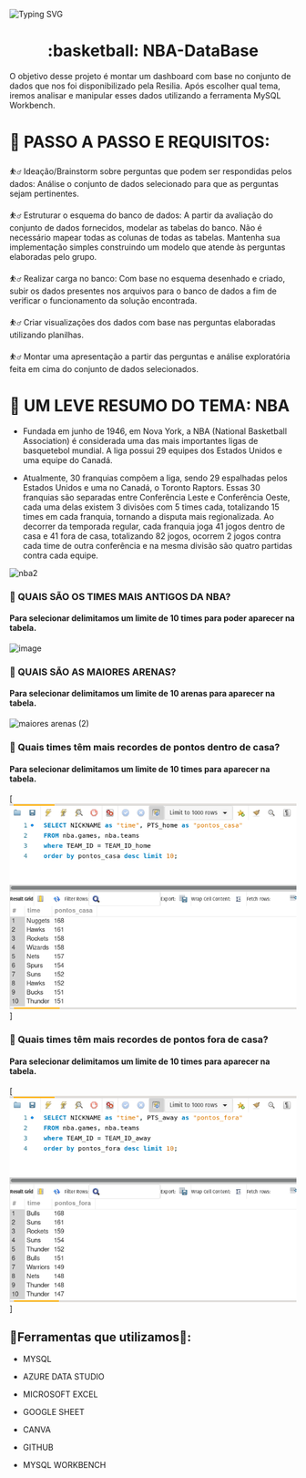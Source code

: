 
![Typing SVG](https://readme-typing-svg.herokuapp.com/?color=ff00d9&size=40&center=true&vCenter=true&width=1000&lines=+DashBoard+Banco+de+Dados+Squad6)

<h1 align="center"> :basketball:  NBA-DataBase </h1> 

O objetivo desse projeto é montar um dashboard com base no conjunto de dados que nos foi disponibilizado pela Resilia. Após escolher qual tema, iremos analisar e manipular esses dados utilizando a ferramenta MySQL Workbench.

# 📢 PASSO A PASSO E REQUISITOS:

⛹️‍♂️ Ideação/Brainstorm sobre perguntas que podem ser respondidas pelos dados: Análise o conjunto de dados selecionado para que as perguntas sejam pertinentes.

⛹️‍♂️ Estruturar o esquema do banco de dados: A partir da avaliação do conjunto de dados fornecidos, modelar as tabelas do banco. Não é necessário mapear todas as colunas de todas  as tabelas. Mantenha sua implementação simples construindo um modelo que atende às perguntas elaboradas pelo grupo.

⛹️‍♂️ Realizar carga no banco: Com base no esquema desenhado e criado, subir os dados presentes nos arquivos para o banco de dados a fim de verificar o funcionamento da solução encontrada.

⛹️‍♂️ Criar visualizações dos dados com base nas perguntas elaboradas utilizando planilhas.

⛹️‍♂️ Montar uma apresentação a partir das perguntas e análise exploratória feita em cima do conjunto de dados selecionados.

# 💬 UM LEVE RESUMO DO TEMA: NBA

- Fundada em junho de 1946, em Nova York, a NBA (National Basketball Association) é considerada uma das mais importantes ligas de basquetebol mundial. A liga possui 29 equipes dos Estados Unidos e uma equipe do Canadá.

- Atualmente, 30 franquias compõem a liga, sendo 29 espalhadas pelos Estados Unidos e uma no Canadá, o Toronto Raptors. Essas 30 franquias são separadas entre Conferência Leste e Conferência Oeste, cada uma delas existem 3 divisões com 5 times cada, totalizando 15 times em cada franquia, tornando a disputa mais regionalizada. Ao decorrer da temporada regular, cada franquia joga 41 jogos dentro de casa e 41 fora de casa, totalizando 82 jogos, ocorrem 2 jogos contra cada time de outra conferência e na mesma divisão são quatro partidas contra cada equipe. 

![nba2](https://user-images.githubusercontent.com/107886724/223896952-1e7e3af4-29db-437d-b744-a765cc1853c5.jpg)



### :basketball: QUAIS SÃO OS TIMES MAIS ANTIGOS DA NBA?

#### Para selecionar delimitamos um limite de 10 times para poder aparecer na tabela.

![image](https://user-images.githubusercontent.com/115082857/223746463-5853bc0d-070a-4477-87df-59b04909e72e.png)






### :basketball: QUAIS SÃO AS MAIORES ARENAS? 

#### Para selecionar delimitamos um limite de 10 arenas para aparecer na tabela.

![maiores arenas (2)](https://user-images.githubusercontent.com/107886724/223746687-bcda9c92-53b7-4aa9-8b53-f5a7e0fb3fb5.PNG)



### :basketball: Quais times têm mais recordes de pontos dentro de casa?  

#### Para selecionar delimitamos um limite de 10 times para aparecer na tabela.

[<img src="https://github.com/Thiago-C-Lessa/NBA-DataBase/blob/main/recorde_pontos_casa.png">]



### :basketball: Quais times têm mais recordes de pontos fora de casa?  

#### Para selecionar delimitamos um limite de 10 times para aparecer na tabela.

[<img src="https://github.com/Thiago-C-Lessa/NBA-DataBase/blob/main/recorde_pontos_fora.png">]










## :hammer:Ferramentas que utilizamos:wrench:: 

- MYSQL
+ AZURE DATA STUDIO
* MICROSOFT EXCEL 
+ GOOGLE SHEET
- CANVA
* GITHUB
- MYSQL WORKBENCH
